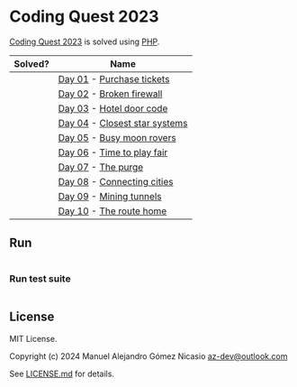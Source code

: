 # Coding Quest 2023

[Coding Quest 2023](https://codingquest.io/) is solved using [PHP](https://www.php.net/).

| Solved? |                                  Name                                  |
|---------|------------------------------------------------------------------------|
|         | [Day 01](https://codingquest.io/problem/18) - [Purchase tickets]()     |
|         | [Day 02](https://codingquest.io/problem/19) - [Broken firewall]()      |
|         | [Day 03](https://codingquest.io/problem/20) - [Hotel door code]()      |
|         | [Day 04](https://codingquest.io/problem/21) - [Closest star systems]() |
|         | [Day 05](https://codingquest.io/problem/22) - [Busy moon rovers]()     |
|         | [Day 06](https://codingquest.io/problem/23) - [Time to play fair]()    |
|         | [Day 07](https://codingquest.io/problem/24) - [The purge]()            |
|         | [Day 08](https://codingquest.io/problem/25) - [Connecting cities]()    |
|         | [Day 09](https://codingquest.io/problem/26) - [Mining tunnels]()       |
|         | [Day 10](https://codingquest.io/problem/27) - [The route home]()       |

## Run

```sh
```

### Run test suite

```
```

## License

MIT License.

Copyright (c) 2024 Manuel Alejandro Gómez Nicasio <az-dev@outlook.com>

See [LICENSE.md](LICENSE.md) for details.
